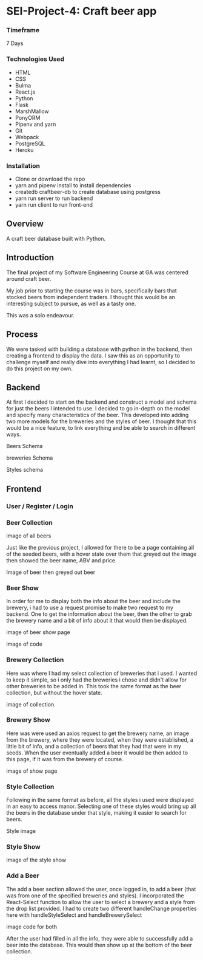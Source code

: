 # SEI-Project-4: Craft beer app

### Timeframe
7 Days

### Technologies Used
- HTML
- CSS
- Bulma
- React.js
- Python
- Flask
- MarshMallow
- PonyORM
- Pipenv and yarn
- Git
- Webpack
- PostgreSQL
- Heroku

### Installation
- Clone or download the repo
- yarn and pipenv install to install dependencies
- createdb craftbeer-db to create database using postgress
- yarn run server to run backend
- yarn run client to run front-end

## Overview

A craft beer database built with Python.

## Introduction

The final project of my Software Engineering Course at GA was centered around craft beer.

My job prior to starting the course was in bars, specifically bars that stocked beers from independent traders. I thought this would be an interesting subject to pursue, as well as a tasty one.

This was a solo endeavour.

## Process

We were tasked with building a database with python in the backend, then creating a frontend to display the data. I saw this as an opportunity to challenge myself and really dive into everything I had learnt, so I decided to do this project on my own.

## Backend
At first I decided to start on the backend and construct a model and schema for just the beers I intended to use. I decided to go in-depth on the model and specify many characteristics of the beer. This developed into adding two more models for the breweries and the styles of beer. I thought that this would be a nice feature, to link everything and be able to search in different ways.

Beers Schema

breweries Schema

Styles schema

## Frontend

### User / Register / Login

### Beer Collection

image of all beers

Just like the previous project, I allowed for there to be a page containing all of the seeded beers, with a hover state over them that greyed out the image then showed the beer name, ABV and price.

Image of beer then greyed out beer

### Beer Show

In order for me to display both the info about the beer and include the brewery, i had to use a request promise to make two request to my backend. One to get the information about the beer, then the other to grab the brewery name and a bit of info about it that would then be displayed.

image of beer show page

image of code

### Brewery Collection

Here was where I had my select collection of breweries that i used. I wanted to keep it simple, so i only had the breweries i chose and didn't allow for other breweries to be added in. This took the same format as the beer collection, but without the hover state.

image of collection.

### Brewery Show

Here was were used an axios request to get the brewery name, an image from the brewery, where they were located, when they were established, a little bit of info, and a collection of beers that they had that were in my seeds. When the user eventually added a beer it would be then added to this page, if it was from the brewery of course.

image of show page

### Style Collection

Following in the same format as before, all the styles i used were displayed in an easy to access manor. Selecting one of these styles would bring up all the beers in the database under that style, making it easier to search for beers.

Style image

### Style Show

image of the style show

### Add a Beer

The add a beer section allowed the user, once logged in, to add a beer (that was from one of the specified breweries and styles). I incorporated the React-Select function to allow the user to select a brewery and a style from the drop list provided. I had to create two different handleChange properties here with handleStyleSelect and handleBrewerySelect

image code for both

After the user had filled in all the info, they were able to successfully add a beer into the database. This would then show up at the bottom of the beer collection.
